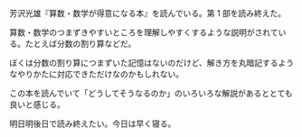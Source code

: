 芳沢光雄『算数・数学が得意になる本』を読んでいる。第 1 部を読み終えた。

算数・数学のつまずきやすいところを理解しやすくするような説明がされている。たとえば分数の割り算などだ。

ぼくは分数の割り算につまずいた記憶はないのだけど、解き方を丸暗記するようなやりかたに対応できただけなのかもしれない。

この本を読んでいて「どうしてそうなるのか」のいろいろな解説があるととても良いと感じる。

明日明後日で読み終えたい。今日は早く寝る。
